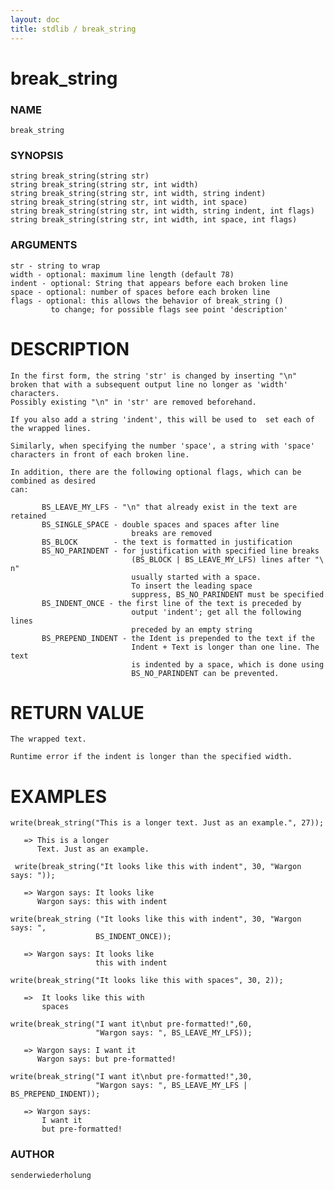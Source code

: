 ```yaml
---
layout: doc
title: stdlib / break_string
---
```

# break_string

### NAME

    break_string


### SYNOPSIS

    string break_string(string str)
    string break_string(string str, int width)
    string break_string(string str, int width, string indent)
    string break_string(string str, int width, int space)
    string break_string(string str, int width, string indent, int flags)
    string break_string(string str, int width, int space, int flags)


### ARGUMENTS

    str - string to wrap
    width - optional: maximum line length (default 78)
    indent - optional: String that appears before each broken line
    space - optional: number of spaces before each broken line
    flags - optional: this allows the behavior of break_string ()
             to change; for possible flags see point 'description'

DESCRIPTION
============

    In the first form, the string 'str' is changed by inserting "\n"
    broken that with a subsequent output line no longer as 'width' characters.
    Possibly existing "\n" in 'str' are removed beforehand.

    If you also add a string 'indent', this will be used to  set each of
    the wrapped lines.

    Similarly, when specifying the number 'space', a string with 'space'
    characters in front of each broken line.

    In addition, there are the following optional flags, which can be combined as desired
    can:

           BS_LEAVE_MY_LFS - "\n" that already exist in the text are retained
           BS_SINGLE_SPACE - double spaces and spaces after line
                               breaks are removed
           BS_BLOCK        - the text is formatted in justification
           BS_NO_PARINDENT - for justification with specified line breaks
                               (BS_BLOCK | BS_LEAVE_MY_LFS) lines after "\ n"
                               usually started with a space.
                               To insert the leading space
                               suppress, BS_NO_PARINDENT must be specified
           BS_INDENT_ONCE - the first line of the text is preceded by
                               output 'indent'; get all the following lines
                               preceded by an empty string
           BS_PREPEND_INDENT - the Ident is prepended to the text if the
                               Indent + Text is longer than one line. The text
                               is indented by a space, which is done using
                               BS_NO_PARINDENT can be prevented.

RETURN VALUE
=============

    The wrapped text.

    Runtime error if the indent is longer than the specified width.

EXAMPLES
=========

    write(break_string("This is a longer text. Just as an example.", 27));

       => This is a longer
          Text. Just as an example.

     write(break_string("It looks like this with indent", 30, "Wargon says: "));

       => Wargon says: It looks like
          Wargon says: this with indent

    write(break_string ("It looks like this with indent", 30, "Wargon says: ",
                       BS_INDENT_ONCE));

       => Wargon says: It looks like
                       this with indent

    write(break_string("It looks like this with spaces", 30, 2));

       =>  It looks like this with
           spaces

    write(break_string("I want it\nbut pre-formatted!",60,
                       "Wargon says: ", BS_LEAVE_MY_LFS));

       => Wargon says: I want it
          Wargon says: but pre-formatted!

    write(break_string("I want it\nbut pre-formatted!",30,
                       "Wargon says: ", BS_LEAVE_MY_LFS | BS_PREPEND_INDENT));

       => Wargon says:
           I want it
           but pre-formatted!


### AUTHOR

    senderwiederholung
